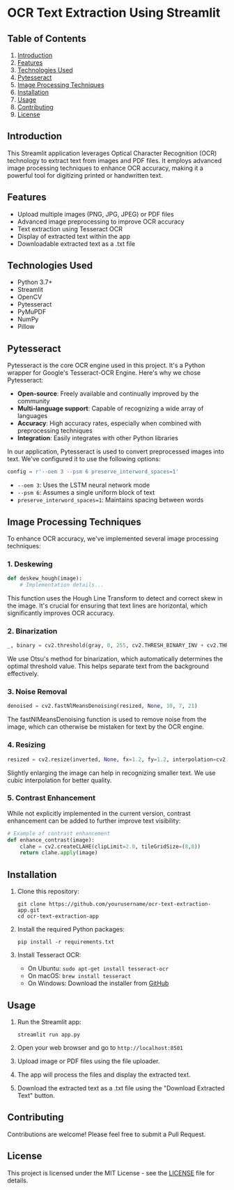 # OCR Text Extraction Using Streamlit

## Table of Contents
1. [Introduction](#introduction)
2. [Features](#features)
3. [Technologies Used](#technologies-used)
4. [Pytesseract](#pytesseract)
5. [Image Processing Techniques](#image-processing-techniques)
6. [Installation](#installation)
7. [Usage](#usage)
8. [Contributing](#contributing)
9. [License](#license)

## Introduction

This Streamlit application leverages Optical Character Recognition (OCR) technology to extract text from images and PDF files. It employs advanced image processing techniques to enhance OCR accuracy, making it a powerful tool for digitizing printed or handwritten text.

## Features

- Upload multiple images (PNG, JPG, JPEG) or PDF files
- Advanced image preprocessing to improve OCR accuracy
- Text extraction using Tesseract OCR
- Display of extracted text within the app
- Downloadable extracted text as a .txt file

## Technologies Used

- Python 3.7+
- Streamlit
- OpenCV
- Pytesseract
- PyMuPDF
- NumPy
- Pillow

## Pytesseract

Pytesseract is the core OCR engine used in this project. It's a Python wrapper for Google's Tesseract-OCR Engine. Here's why we chose Pytesseract:

- **Open-source**: Freely available and continually improved by the community
- **Multi-language support**: Capable of recognizing a wide array of languages
- **Accuracy**: High accuracy rates, especially when combined with preprocessing techniques
- **Integration**: Easily integrates with other Python libraries

In our application, Pytesseract is used to convert preprocessed images into text. We've configured it to use the following options:

```python
config = r'--oem 3 --psm 6 preserve_interword_spaces=1'
```

- `--oem 3`: Uses the LSTM neural network mode
- `--psm 6`: Assumes a single uniform block of text
- `preserve_interword_spaces=1`: Maintains spacing between words

## Image Processing Techniques

To enhance OCR accuracy, we've implemented several image processing techniques:

### 1. Deskewing
```python
def deskew_hough(image):
    # Implementation details...
```
This function uses the Hough Line Transform to detect and correct skew in the image. It's crucial for ensuring that text lines are horizontal, which significantly improves OCR accuracy.

### 2. Binarization
```python
_, binary = cv2.threshold(gray, 0, 255, cv2.THRESH_BINARY_INV + cv2.THRESH_OTSU)
```
We use Otsu's method for binarization, which automatically determines the optimal threshold value. This helps separate text from the background effectively.

### 3. Noise Removal
```python
denoised = cv2.fastNlMeansDenoising(resized, None, 10, 7, 21)
```
The fastNlMeansDenoising function is used to remove noise from the image, which can otherwise be mistaken for text by the OCR engine.

### 4. Resizing
```python
resized = cv2.resize(inverted, None, fx=1.2, fy=1.2, interpolation=cv2.INTER_CUBIC)
```
Slightly enlarging the image can help in recognizing smaller text. We use cubic interpolation for better quality.

### 5. Contrast Enhancement
While not explicitly implemented in the current version, contrast enhancement can be added to further improve text visibility:

```python
# Example of contrast enhancement
def enhance_contrast(image):
    clahe = cv2.createCLAHE(clipLimit=2.0, tileGridSize=(8,8))
    return clahe.apply(image)
```

## Installation

1. Clone this repository:
   ```
   git clone https://github.com/yourusername/ocr-text-extraction-app.git
   cd ocr-text-extraction-app
   ```

2. Install the required Python packages:
   ```
   pip install -r requirements.txt
   ```

3. Install Tesseract OCR:
   - On Ubuntu: `sudo apt-get install tesseract-ocr`
   - On macOS: `brew install tesseract`
   - On Windows: Download the installer from [GitHub](https://github.com/UB-Mannheim/tesseract/wiki)

## Usage

1. Run the Streamlit app:
   ```
   streamlit run app.py
   ```

2. Open your web browser and go to `http://localhost:8501`

3. Upload image or PDF files using the file uploader.

4. The app will process the files and display the extracted text.

5. Download the extracted text as a .txt file using the "Download Extracted Text" button.

## Contributing

Contributions are welcome! Please feel free to submit a Pull Request.

## License

This project is licensed under the MIT License - see the [LICENSE](LICENSE) file for details.
